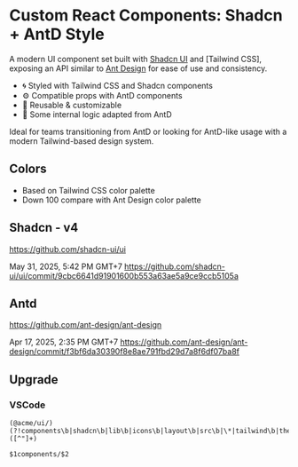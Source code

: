 # Custom React Components: Shadcn + AntD Style

A modern UI component set built with [Shadcn UI](https://ui.shadcn.com/) and [Tailwind CSS], exposing an API similar to [Ant Design](https://ant.design/) for ease of use and consistency.

- 🌀 Styled with Tailwind CSS and Shadcn components
- ⚙️ Compatible props with AntD components
- 🧩 Reusable & customizable
- 🧠 Some internal logic adapted from AntD

Ideal for teams transitioning from AntD or looking for AntD-like usage with a modern Tailwind-based design system.

## Colors

- Based on Tailwind CSS color palette
- Down 100 compare with Ant Design color palette

## Shadcn - v4

https://github.com/shadcn-ui/ui

May 31, 2025, 5:42 PM GMT+7
<https://github.com/shadcn-ui/ui/commit/9cbc6641d91901600b553a63ae5a9ce9ccb5105a>

## Antd

https://github.com/ant-design/ant-design

Apr 17, 2025, 2:35 PM GMT+7
<https://github.com/ant-design/ant-design/commit/f3bf6da30390f8e8ae791fbd29d7a8f6df07ba8f>

## Upgrade

### VSCode

```regex
(@acme/ui/)(?!components\b|shadcn\b|lib\b|icons\b|layout\b|src\b|\*|tailwind\b|theme\b|link\b)([^"]+)

$1components/$2
```
